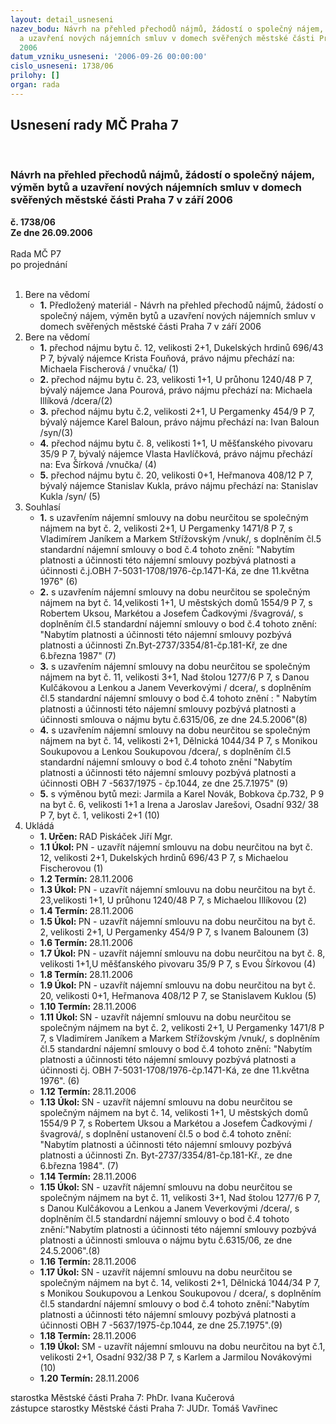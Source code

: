 ```yaml
---
layout: detail_usneseni
nazev_bodu: Návrh na přehled přechodů nájmů, žádostí o společný nájem, výměn bytů
  a uzavření nových nájemních smluv v domech svěřených městské části Praha 7 v září
  2006
datum_vzniku_usneseni: '2006-09-26 00:00:00'
cislo_usneseni: 1738/06
prilohy: []
organ: rada
---
```

<div id="ucUsn_pList" class="usn">
	<span><h2>Usnesení rady MČ Praha 7 </h2>
<br></span><div class="standBody">
<span><h3>Návrh na přehled přechodů nájmů, žádostí o společný nájem, výměn bytů a uzavření nových nájemních smluv v domech svěřených městské části Praha 7 v září 2006</h3></span><div class="center">
		<strong>č. 1738/06</strong><br>
	</div>
<div class="center">
		<strong>Ze dne 26.09.2006</strong><br><br>
	</div>Rada MČ P7<br> po projednání<br><br><ol>
<li>Bere na vědomí<ul><li>
<strong>1.</strong> Předložený materiál - Návrh na přehled přechodů nájmů, žádostí o společný nájem, výměn bytů a uzavření nových nájemních smluv v domech svěřených městské části Praha 7 v září 2006</li></ul>
</li>
<li>Bere na vědomí<ul>
<li>
<strong>1.</strong> přechod nájmu bytu č. 12, velikosti 2+1, Dukelských hrdinů 696/43 P 7, bývalý nájemce Krista Fouňová, právo nájmu přechází na: Michaela Fischerová / vnučka/ (1)</li>
<li>
<strong>2.</strong> přechod nájmu bytu č. 23, velikosti 1+1, U průhonu 1240/48 P 7, bývalý nájemce Jana Pourová, právo nájmu přechází na: Michaela Illíková /dcera/(2)</li>
<li>
<strong>3.</strong> přechod nájmu bytu č.2, velikosti 2+1, U Pergamenky 454/9 P 7, bývalý nájemce Karel Baloun, právo nájmu přechází na: Ivan Baloun /syn/(3)</li>
<li>
<strong>4.</strong> přechod nájmu bytu č. 8, velikosti 1+1, U měšťanského pivovaru 35/9 P 7, bývalý nájemce Vlasta Havlíčková, právo nájmu přechází na: Eva Šírková /vnučka/ (4) </li>
<li>
<strong>5.</strong> přechod nájmu bytu č. 20, velikosti 0+1, Heřmanova 408/12 P 7, bývalý nájemce Stanislav Kukla, právo nájmu přechází na: Stanislav Kukla /syn/ (5) </li>
</ul>
</li>
<li>Souhlasí<ul>
<li>
<strong>1.</strong> s uzavřením nájemní smlouvy na dobu neurčitou se společným nájmem na byt č. 2, velikosti 2+1, U Pergamenky 1471/8 P 7, s Vladimírem Janíkem a Markem Střížovským  /vnuk/, s doplněním čl.5 standardní nájemní smlouvy o bod č.4 tohoto znění: "Nabytím platnosti a účinnosti této nájemní smlouvy pozbývá platnosti a účinnosti č.j.OBH 7-5031-1708/1976-čp.1471-Ká, ze dne 11.května 1976" (6)  </li>
<li>
<strong>2.</strong> s uzavřením nájemní smlouvy na dobu neurčitou se společným nájmem na byt č. 14,velikosti 1+1, U městských domů 1554/9 P 7, s Robertem Uksou, Markétou a Josefem Čadkovými /švagrová/, s doplněním čl.5 standardní nájemní smlouvy o bod č.4 tohoto znění: "Nabytím platnosti a účinnosti této nájemní smlouvy pozbývá platnosti a účinnosti Zn.Byt-2737/3354/81-čp.181-Kř, ze dne 6.března 1987" (7)</li>
<li>
<strong>3.</strong> s uzavřením nájemní smlouvy na dobu neurčitou se společným nájmem na byt č. 11, velikosti 3+1, Nad štolou 1277/6 P 7, s Danou Kulčákovou a Lenkou a Janem Veverkovými / dcera/, s doplněním čl.5 standardní nájemní smlouvy o bod č.4 tohoto znění : " Nabytím platnosti  a účinnosti této nájemní smlouvy pozbývá platnosti a účinnosti smlouva o nájmu bytu č.6315/06, ze dne 24.5.2006"(8)</li>
<li>
<strong>4.</strong>  s uzavřením nájemní smlouvy na dobu neurčitou se společným nájmem na byt č. 14, velikosti 2+1, Dělnická 1044/34  P 7, s  Monikou Soukupovou a Lenkou Soukupovou /dcera/, s doplněním čl.5 standardní nájemní smlouvy o bod č.4 tohoto znění "Nabytím platnosti a účinnosti této nájemní smlouvy pozbývá platnosti a účinnosti OBH 7 -5637/1975 - čp.1044, ze dne 25.7.1975" (9)</li>
<li>
<strong>5.</strong> s výměnou bytů mezi: Jarmila a Karel Novák, Bobkova čp.732, P 9 na byt č. 6, velikosti 1+1 a Irena a Jaroslav Jarešovi, Osadní 932/ 38 P 7, byt č. 1, velikosti 2+1 (10)</li>
</ul>
</li>
<li>Ukládá<ul>
<li>
<strong>1. Určen: </strong>RAD Piskáček Jiří Mgr.</li>
<li>
<strong>1.1 Úkol: </strong>PN - uzavřít nájemní smlouvu na dobu neurčitou na byt č. 12, velikosti 2+1, Dukelských hrdinů 696/43 P 7, s Michaelou Fischerovou (1)</li>
<li>
<strong>1.2 Termín: </strong>28.11.2006</li>
<li>
<strong>1.3 Úkol: </strong>PN - uzavřít nájemní smlouvu na dobu neurčitou na byt č. 23,velikosti 1+1,  U průhonu 1240/48 P 7, s Michaelou Illíkovou (2)</li>
<li>
<strong>1.4 Termín: </strong>28.11.2006</li>
<li>
<strong>1.5 Úkol: </strong>PN - uzavřít nájemní smlouvu na dobu neurčitou na byt č. 2, velikosti 2+1, U Pergamenky 454/9 P 7, s Ivanem Balounem (3)</li>
<li>
<strong>1.6 Termín: </strong>28.11.2006</li>
<li>
<strong>1.7 Úkol: </strong>PN - uzavřít nájemní smlouvu na dobu neurčitou na byt č. 8, velikosti 1+1,U měšťanského pivovaru 35/9 P 7, s Evou Šírkovou (4)</li>
<li>
<strong>1.8 Termín: </strong>28.11.2006</li>
<li>
<strong>1.9 Úkol: </strong>PN - uzavřít nájemní smlouvu na dobu neurčitou na byt č. 20, velikosti 0+1, Heřmanova 408/12 P 7, se Stanislavem Kuklou (5) </li>
<li>
<strong>1.10 Termín: </strong>28.11.2006</li>
<li>
<strong>1.11 Úkol: </strong>SN - uzavřít nájemní smlouvu na dobu neurčitou se společným nájmem na byt č. 2, velikosti 2+1, U Pergamenky 1471/8 P 7, s Vladimírem Janíkem a Markem Střížovským /vnuk/, s doplněním čl.5 standardní nájemní smlouvy o bod č.4 tohoto znění: "Nabytím platnosti a účinnosti této nájemní smlouvy pozbývá platnosti a účinnosti čj. OBH 7-5031-1708/1976-čp.1471-Ká, ze dne 11.května 1976". (6)</li>
<li>
<strong>1.12 Termín: </strong>28.11.2006</li>
<li>
<strong>1.13 Úkol: </strong>SN - uzavřít nájemní smlouvu na dobu neurčitou se společným nájmem na byt č. 14, velikosti 1+1, U městských domů 1554/9  P 7, s Robertem Uksou a Markétou a Josefem Čadkovými /švagrová/, s doplnění ustanovení čl.5 o bod č.4 tohoto znění: "Nabytím platnosti a účinnosti této nájemní smlouvy pozbývá platnosti a účinnosti Zn. Byt-2737/3354/81-čp.181-Kř., ze dne 6.března 1984". (7)</li>
<li>
<strong>1.14 Termín: </strong>28.11.2006</li>
<li>
<strong>1.15 Úkol: </strong>SN - uzavřít nájemní smlouvu na dobu neurčitou se společným nájmem na byt č. 11, velikosti 3+1, Nad štolou 1277/6 P 7, s Danou Kulčákovou a Lenkou a Janem Veverkovými /dcera/, s doplněním čl.5 standardní  nájemní smlouvy o bod č.4 tohoto znění:"Nabytím platnosti a účinnosti této nájemní smlouvy pozbývá platnosti a účinnosti smlouva o nájmu bytu č.6315/06, ze dne 24.5.2006".(8)</li>
<li>
<strong>1.16 Termín: </strong>28.11.2006</li>
<li>
<strong>1.17 Úkol: </strong>SN - uzavřít nájemní smlouvu na dobu neurčitou se společným nájmem na byt č. 14, velikosti 2+1, Dělnická 1044/34 P 7, s Monikou Soukupovou a Lenkou Soukupovou / dcera/, s doplněním čl.5 standardní nájemní smlouvy o bod č.4 tohoto znění:"Nabytím platnosti a účinnosti této nájemní smlouvy pozbývá platnosti a účinnosti OBH 7 -5637/1975-čp.1044, ze dne 25.7.1975".(9)</li>
<li>
<strong>1.18 Termín: </strong>28.11.2006</li>
<li>
<strong>1.19 Úkol: </strong>SM - uzavřít nájemní smlouvu na dobu neurčitou na byt č.1, velikosti 2+1, Osadní 932/38 P 7, s Karlem a Jarmilou Novákovými (10)</li>
<li>
<strong>1.20 Termín: </strong>28.11.2006</li>
</ul>
</li>
</ol>starostka Městské části Praha 7: PhDr. Ivana Kučerová<br>zástupce starostky Městské části Praha 7: JUDr. Tomáš Vavřinec 
</div>
</div>